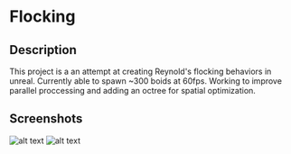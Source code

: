 # Flocking

## Description
This project is a an attempt at creating Reynold's flocking behaviors in unreal. Currently able to spawn ~300 boids at 60fps. Working to improve parallel proccessing and adding an octree for spatial optimization.

## Screenshots
![alt text](https://i.imgur.com/8Rb9Ll1.png "Flocking1")
![alt text](https://i.imgur.com/HLmYz5a.jpg "Flocking2")


